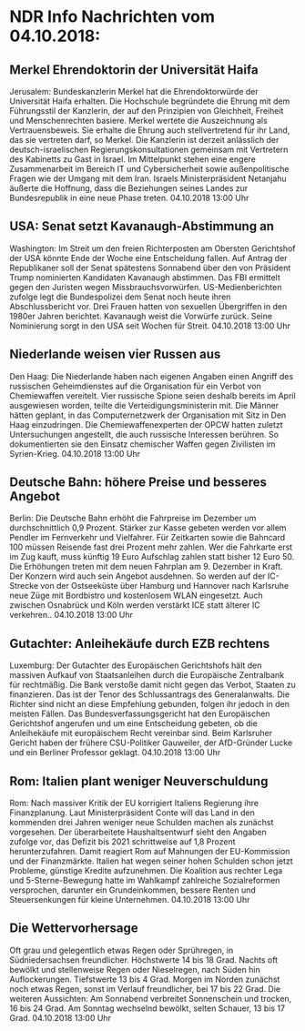 # NDR Info Nachrichten vom 04.10.2018:


## Merkel Ehrendoktorin der Universität Haifa
Jerusalem:	Bundeskanzlerin Merkel hat die Ehrendoktorwürde der Universität Haifa erhalten. Die Hochschule begründete die Ehrung mit dem Führungsstil der Kanzlerin, der auf den Prinzipien von Gleichheit, Freiheit und Menschenrechten basiere. Merkel wertete die Auszeichnung als Vertrauensbeweis. Sie erhalte die Ehrung auch stellvertretend für ihr Land, das sie vertreten darf, so Merkel. Die Kanzlerin ist derzeit anlässlich der deutsch-israelischen Regierungskonsultationen gemeinsam mit Vertretern des Kabinetts zu Gast in Israel. Im Mittelpunkt stehen eine engere Zusammenarbeit im Bereich IT und Cybersicherheit sowie außenpolitische Fragen wie der Umgang mit dem Iran. Israels Ministerpräsident Netanjahu äußerte die Hoffnung, dass die Beziehungen seines Landes zur Bundesrepublik in eine neue Phase treten. 04.10.2018 13:00 Uhr 

## USA: Senat setzt Kavanaugh-Abstimmung an
Washington: Im Streit um den freien Richterposten am Obersten Gerichtshof der USA könnte Ende der Woche eine Entscheidung fallen. Auf Antrag der Republikaner soll der Senat spätestens Sonnabend über den von Präsident Trump nominierten Kandidaten Kavanaugh abstimmen. Das FBI ermittelt gegen den Juristen wegen Missbrauchsvorwürfen. US-Medienberichten zufolge legt die Bundespolizei dem Senat noch heute ihren Abschlussbericht vor. Drei Frauen hatten von sexuellen Übergriffen in den 1980er Jahren berichtet. Kavanaugh weist die Vorwürfe zurück. Seine Nominierung sorgt in den USA seit Wochen für Streit. 04.10.2018 13:00 Uhr 

## Niederlande weisen vier Russen aus
Den Haag:	Die Niederlande haben nach eigenen Angaben einen Angriff des russischen Geheimdienstes auf die Organisation für ein Verbot von Chemiewaffen vereitelt. Vier russische Spione seien deshalb bereits im April ausgewiesen worden, teilte die Verteidigungsministerin mit. Die Männer hätten geplant, in das Computernetzwerk der Organisation mit Sitz in Den Haag einzudringen. Die Chemiewaffenexperten der OPCW hatten zuletzt Untersuchungen angestellt, die auch russische Interessen berühren. So dokumentierten sie den Einsatz chemischer Waffen gegen Zivilisten im Syrien-Krieg. 04.10.2018 13:00 Uhr 

## Deutsche Bahn: höhere Preise und besseres Angebot
Berlin:	Die Deutsche Bahn erhöht die Fahrpreise im Dezember um durchschnittlich 0,9 Prozent. Stärker zur Kasse gebeten werden vor allem Pendler im Fernverkehr und Vielfahrer. Für Zeitkarten sowie die Bahncard 100 müssen Reisende fast drei Prozent mehr zahlen. Wer die Fahrkarte erst im Zug kauft, muss künftig 19 Euro Aufschlag zahlen statt bisher 12 Euro 50. Die Erhöhungen treten mit dem neuen Fahrplan am 9. Dezember in Kraft. Der Konzern wird auch sein Angebot ausdehnen. So werden auf der IC-Strecke von der Ostseeküste über Hamburg und Hannover nach Karlsruhe neue Züge  mit Bordbistro und kostenlosem WLAN eingesetzt. Auch zwischen Osnabrück und Köln werden verstärkt ICE statt älterer IC verkehren.. 04.10.2018 13:00 Uhr 

## Gutachter: Anleihekäufe durch EZB rechtens
Luxemburg:	Der Gutachter des Europäischen Gerichtshofs hält den massiven Aufkauf von Staatsanleihen durch die Europäische Zentralbank für rechtmäßig. Die Bank verstoße damit nicht gegen das Verbot, Staaten zu finanzieren. Das ist der Tenor des Schlussantrags des Generalanwalts. Die Richter sind nicht an diese Empfehlung gebunden, folgen ihr jedoch in den meisten Fällen. Das Bundesverfassungsgericht hat den Europäischen Gerichtshof angerufen und um eine Entscheidung gebeten, ob die Anleihekäufe mit europäischem Recht vereinbar sind. Beim Karlsruher Gericht haben der frühere CSU-Politiker Gauweiler, der AfD-Gründer Lucke und ein Berliner Professor geklagt. 04.10.2018 13:00 Uhr 

## Rom: Italien plant weniger Neuverschuldung
Rom: Nach massiver Kritik der EU korrigiert Italiens Regierung ihre Finanzplanung. Laut Ministerpräsident Conte will das Land in den kommenden drei Jahren weniger neue Schulden machen als zunächst vorgesehen. Der überarbeitete Haushaltsentwurf sieht den Angaben zufolge vor, das Defizit bis 2021 schrittweise auf 1,8 Prozent herunterzufahren. Damit reagiert Rom auf Mahnungen der EU-Kommission und der Finanzmärkte. Italien hat wegen seiner hohen Schulden schon jetzt Probleme, günstige Kredite aufzunehmen. Die Koalition aus rechter Lega und 5-Sterne-Bewegung hatte im Wahlkampf zahlreiche Sozialreformen versprochen, darunter ein Grundeinkommen,  bessere Renten und Steuersenkungen für kleine Unternehmen. 04.10.2018 13:00 Uhr 

## Die Wettervorhersage
Oft grau und gelegentlich etwas Regen oder Sprühregen, in Südniedersachsen freundlicher. Höchstwerte 14 bis 18 Grad. Nachts oft bewölkt und stellenweise Regen oder Nieselregen, nach Süden hin Auflockerungen. Tiefstwerte 13 bis 4 Grad. Morgen im Norden zunächst noch etwas Regen, sonst im Verlauf freundlicher, bei 17 bis 22 Grad. Die weiteren Aussichten: Am Sonnabend verbreitet Sonnenschein und trocken, 16 bis 24 Grad. Am Sonntag wechselnd bewölkt, selten Schauer, 13 bis 17 Grad. 04.10.2018 13:00 Uhr 

